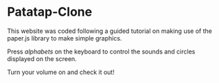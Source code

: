 # Patatap-Clone

This website was coded following a guided tutorial on making use of the paper.js library to make simple graphics.

Press *alphabets* on the keyboard to control the sounds and circles displayed on the screen.

Turn your volume on and check it out!
